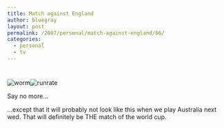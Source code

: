 ```yaml
---
title: Match against England
author: bluegray
layout: post
permalink: /2007/personal/match-against-england/66/
categories:
  - personal
  - tv
---
```

# 

![worm][1]![runrate][2]

 [1]: http://blog.floatinginspace.za.org/wp-content/uploads/2007/04/gph_rprog.png
 [2]: http://blog.floatinginspace.za.org/wp-content/uploads/2007/04/gph_rrate.png

Say no more...

...except that it will probably not look like this when we play Australia next wed. That will definitely be THE match of the world cup.